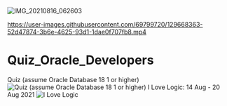 ![IMG_20210816_062603](https://user-images.githubusercontent.com/69799720/129668533-0a3c9dce-a938-4f02-b961-d3552c0acf7a.jpg)

https://user-images.githubusercontent.com/69799720/129668363-52d47874-3b6e-4625-93d1-1dae0f707fb8.mp4

# Quiz_Oracle_Developers
Quiz (assume Oracle Database 18 1 or higher) ![Quiz (assume Oracle Database 18 1 or higher)](https://user-images.githubusercontent.com/69799720/129455022-e0bc6a14-fbe4-4754-8df8-07aed8da977c.png)
I Love Logic: 14 Aug - 20 Aug 2021 
![I Love Logic](https://user-images.githubusercontent.com/69799720/129455403-b3c10f89-63cb-44c6-89c2-940cb9a813f3.PNG)
